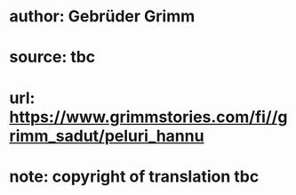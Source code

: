 # author: Gebrüder Grimm
# source: tbc
# url: https://www.grimmstories.com/fi//grimm_sadut/peluri_hannu
# note: copyright of translation tbc


